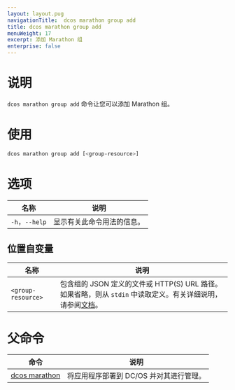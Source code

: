 ```yaml
---
layout: layout.pug
navigationTitle:  dcos marathon group add
title: dcos marathon group add
menuWeight: 17
excerpt: 添加 Marathon 组
enterprise: false
---
```



# 说明

`dcos marathon group add` 命令让您可以添加 Marathon 组。

# 使用

```bash
dcos marathon group add [<group-resource>]
```

# 选项

| 名称 | 说明 |
|---------|-------------|
| `-h`，`--help` | 显示有关此命令用法的信息。 |


## 位置自变量

| 名称 | 说明 |
|---------|-------------|
| `<group-resource>` | 包含组的 JSON 定义的文件或 HTTP(S) URL 路径。如果省略，则从 `stdin` 中读取定义。有关详细说明，请参阅[文档](/dcos/cn/1.12/deploying-services/marathon-api/)。|

# 父命令

| 命令 | 说明 |
|---------|-------------|
| [dcos marathon](/dcos/cn/1.12/cli/command-reference/dcos-marathon/) | 将应用程序部署到 DC/OS 并对其进行管理。|

